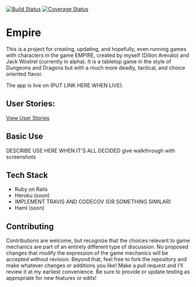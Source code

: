 [![Build Status](https://travis-ci.org/namuunaa/tonite.svg?branch=development)](https://travis-ci.org/DillonBArevalo/EmpireApp)
[![Coverage Status](https://img.shields.io/codecov/c/github/codecov/example-python.svg?branch=development)](https://codecov.io/gh/DillonBArevalo/EmpireApp)

# Empire

This is a project for creating, updating, and hopefully, even running games with characters in the game EMPIRE, created by myself (Dillon Arevalo) and Jack Wostrel (currently in alpha). It is a tabletop game in the style of Dungeons and Dragons but with a much more deadly, tactical, and choice oriented flavor.

The app is live on (PUT LINK HERE WHEN LIVE).

## User Stories:

[View User Stories](/user_stories.md)

## Basic Use

DESCRIBE USE HERE WHEN IT'S ALL DECIDED
give walkthrough with screenshots

## Tech Stack

* Ruby on Rails
* Heroku (soon)
* IMPLEMENT TRAVIS AND CODECOV (OR SOMETHING SIMILAR)
* Haml (soon)

## Contributing

Contributions are welcome, but recognize that the choices relevant to game mechanics are part of an entirely different type of discussion. No proposed changes that modify the expression of the game mechanics will be accepted without revision.
Beyond that, feel free to fork the repository and make whatever changes or additions you like! Make a pull request and I'll review it at my earliest convenience. Be sure to provide or update testing as appropriate for new features or edits!
